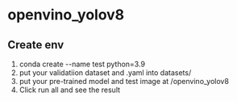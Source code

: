 # openvino_yolov8
## Create env
1. conda create --name test python=3.9
2. put your validatiion dataset and .yaml into datasets/
3. put your pre-trained model and test image at /openvino_yolov8
4. Click run all and see the result

